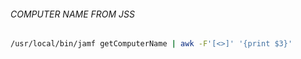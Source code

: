 ###### COMPUTER NAME FROM JSS
```bash
/usr/local/bin/jamf getComputerName | awk -F'[<>]' '{print $3}'
```
